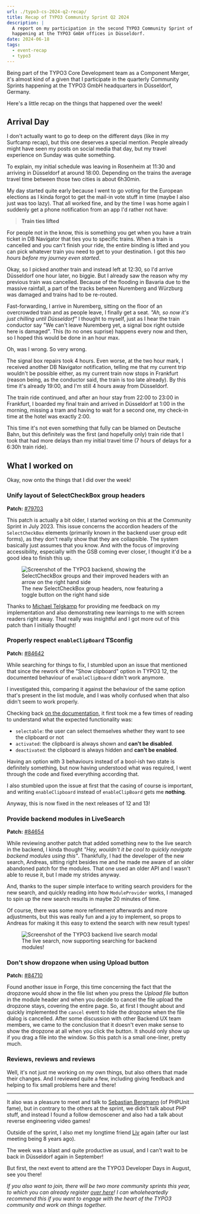 ```yaml
---
url: ./typo3-cs-2024-q2-recap/
title: Recap of TYPO3 Community Sprint Q2 2024
description: |
  A report on my participation in the second TYPO3 Community Sprint of 2024,
  happening at the TYPO3 GmbH offices in Düsseldorf.
date: 2024-06-18
tags:
  - event-recap
  - typo3
---
```


Being part of the TYPO3 Core Development team as a Component Merger, it's almost kind of a given that I participate in the quarterly Community Sprints happening at the TYPO3 GmbH headquarters in Düsseldorf, Germany.

Here's a little recap on the things that happened over the week!

## Arrival Day

I don't actually want to go to deep on the different days (like in my Surfcamp recap), but this one deserves a special mention. People already might have seen my posts on social media that day, but my travel experience on Sunday was quite something.

To explain, my initial schedule was leaving in Rosenheim at 11:30 and arriving in Düsseldorf at around 18:00. Depending on the trains the average travel time between those two cities is about 6h30min.

My day started quite early because I went to go voting for the European elections as I kinda forgot to get the mail-in vote stuff in time (maybe I also just was too lazy). That all worked fine, and by the time I was home again I suddenly get a phone notification from an app I'd rather not have:

> **Train ties lifted**

For people not in the know, this is something you get when you have a train ticket in DB Navigator that ties you to specific trains. When a train is cancelled and you can't finish your ride, the entire binding is lifted and you can pick whatever train you need to get to your destination. I got this _two hours before my journey even started_.

Okay, so I picked another train and instead left at 12:30, so I'd arrive Düsseldorf one hour later, no biggie. But I already saw the reason why my previous train was cancelled. Because of the flooding in Bavaria due to the massive rainfall, a part of the tracks between Nuremberg and Würzburg was damaged and trains had to be re-routed.

Fast-forwarding, I arrive in Nuremberg, sitting on the floor of an overcrowded train and as people leave, I finally get a seat. _"Ah, so now it's just chilling until Düsseldorf"_ I thought to myself, just as I hear the train conductor say "We can't leave Nuremberg yet, a signal box right outside here is damaged". This (to no ones suprise) happens every now and then, so I hoped this would be done in an hour max.

Oh, was I wrong. So very wrong.

The signal box repairs took 4 hours. Even worse, at the two hour mark, I received another DB Navigator notification, telling me that my current trip wouldn't be possible either, as my current train now stops in Frankfurt (reason being, as the conductor said, the train is too late already). By this time it's already 19:00, and I'm still 4 hours away from Düsseldorf.

The train ride continued, and after an hour stay from 22:00 to 23:00 in Frankfurt, I boarded my final train and arrived in Düsseldorf at 1:00 in the morning, missing a tram and having to wait for a second one, my check-in time at the hotel was exactly 2:00.

This time it's not even something that fully can be blamed on Deutsche Bahn, but this definitely was the first (and hopefully only) train ride that I took that had more delays than my initial travel time (7 hours of delays for a 6:30h train ride).

## What I worked on

Okay, now onto the things that I did over the week!

### Unify layout of SelectCheckBox group headers

**Patch:** [#79703](https://review.typo3.org/c/Packages/TYPO3.CMS/+/79703?usp=search)

This patch is actually a bit older, I started working on this at the Community Sprint in July 2023. This issue concerns the accordion headers of the `SelectCheckBox` elements (primarily known in the backend user group edit forms), as they don't really show that they are collapsible. The system basically just assumes that you know. And with the focus of improving accessibility, especially with the GSB coming ever closer, I thought it'd be a good idea to finish this up.

<figure class="m-0">
  <img class="rounded-md" src="/assets/img/blog/cs-q2-recap/selectcheckbox.png" alt="Screenshot of the TYPO3 backend, showing the SelectCheckBox groups and their improved headers with an arrow on the right hand side"/>
  <figcaption class="italic text-center font-normal">The new SelectCheckBox group headers, now featuring a toggle button on the right hand side</figcaption>
</figure>

Thanks to [Michael Telgkamp](https://github.com/mtelgkamp) for providing me feedback on my implementation and also demonstrating new learnings to me with screen readers right away. That really was insightful and I got more out of this patch than I initially thought!

### Properly respect `enableClipBoard` TSconfig

**Patch:** [#84642](https://review.typo3.org/c/Packages/TYPO3.CMS/+/84642)

While searching for things to fix, I stumbled upon an issue that mentioned that since the rework of the "Show clipboard" option in TYPO3 12, the documented behaviour of `enableClipBoard` didn't work anymore.

I investigated this, comparing it against the behaviour of the same option that's present in the list module, and I was wholly confused when that also didn't seem to work properly.

Checking back [on the documentation](https://docs.typo3.org/m/typo3/reference-tsconfig/main/en-us/UserTsconfig/Options.html#file-list-enableclipboard), it first took me a few times of reading to understand what the expected functionality was:

* `selectable`: the user can select themselves whether they want to see the clipboard or not
* `activated`: the clipboard is always shown and **can't be disabled**.
* `deactivated`: the clipboard is always hidden and **can't be enabled**.

Having an option with 3 behaviours instead of a bool-ish two state is definitely something, but now having understood what was required, I went through the code and fixed everything according that.

I also stumbled upon the issue at first that the casing of course is important, and writing `enableClipboard` instead of `enableClipBoard` gets me **nothing**.

Anyway, this is now fixed in the next releases of 12 and 13!

### Provide backend modules in LiveSearch

**Patch:** [#84654](https://review.typo3.org/c/Packages/TYPO3.CMS/+/84654)

While reviewing another patch that added something new to the live search in the backend, I kinda thought _"Hey, wouldn't it be cool to quickly navigate backend modules using this"_. Thankfully, I had the developer of the new search, Andreas, sitting right besides me and he made me aware of an older abandoned patch for the modules. That one used an older API and I wasn't able to reuse it, but I made my strides anyway.

And, thanks to the super simple interface to writing search providers for the new search, and quickly reading into how `ModuleProvider` works, I managed to spin up the new search results in maybe 20 minutes of time.

Of course, there was some more refinement afterwards and more adjustments, but this was really fun and a joy to implement, so props to Andreas for making it this easy to extend the search with new result types!

<figure class="m-0">
  <img class="rounded-md" src="/assets/img/blog/cs-q2-recap/livesearch.png" alt="Screenshot of the TYPO3 backend live search modal"/>
  <figcaption class="italic text-center font-normal">The live search, now supporting searching for backend modules!</figcaption>
</figure>

### Don't show dropzone when using Upload button

**Patch:** [#84710](https://review.typo3.org/c/Packages/TYPO3.CMS/+/84710)

Found another issue in Forge, this time concerning the fact that the dropzone would show in the file list when you press the _Upload file_ button in the module header and when you decide to cancel the file upload the dropzone stays, covering the entire page. So, at first I thought about and quickly implemented the `cancel` event to hide the dropzone when the file dialog is cancelled. After some discussion with other Backend UX team members, we came to the conclusion that it doesn't even make sense to show the dropzone at all when you click the button. It should only show up if you drag a file into the window. So this patch is a small one-liner, pretty much.

### Reviews, reviews and reviews

Well, it's not just me working on my own things, but also others that made their changes. And I reviewed quite a few, including giving feedback and helping to fix small problems here and there!

----

It also was a pleasure to meet and talk to [Sebastian Bergmann](https://sebastian-bergmann.de) (of PHPUnit fame), but in contrary to the others at the sprint, we didn't talk about PHP stuff, and instead I found a follow demoscener and also had a talk about reverse engineering video games!

Outside of the sprint, I also met my longtime friend [Liv](https://shadows.with.al) again (after our last meeting being 8 years ago).

The week was a blast and quite productive as usual, and I can't wait to be back in Düsseldorf again in September! 

But first, the next event to attend are the TYPO3 Developer Days in August, see you there!

_If you also want to join, there will be two more community sprints this year, to which you can already register [over here](https://pretix.eu/typo3)! I can wholeheartedly recommend this if you want to engage with the heart of the TYPO3 community and work on things together._
